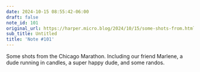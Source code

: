 ```yaml
---
date: 2024-10-15 08:55:42-06:00
draft: false
note_id: 101
original_url: https://harper.micro.blog/2024/10/15/some-shots-from.html
sub_title: Untitled
title: 'Note #101'
---
```


Some shots from the Chicago Marathon. Including our friend Marlene, a dude running in candles, a super happy dude, and some randos.
